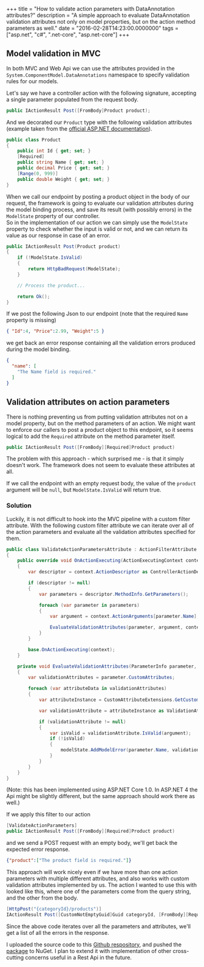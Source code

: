 +++
title = "How to validate action parameters with DataAnnotation attributes?"
description = "A simple approach to evaluate DataAnnotation validation attributes not only on model properties, but on the action method parameters as well."
date = "2016-02-28T14:23:00.0000000"
tags = ["asp.net", "c#", ".net-core", "asp.net-core"]
+++

## Model validation in MVC

In both MVC and Web Api we can use the attributes provided in the `System.ComponentModel.DataAnnotations` namespace to specify validation rules for our models.

Let's say we have a controller action with the following signature, accepting a single parameter populated from the request body.

```csharp
public IActionResult Post([FromBody]Product product);
```

And we decorated our `Product` type with the following validation attributes (example taken from the [official ASP.NET documentation](http://www.asp.net/web-api/overview/formats-and-model-binding/model-validation-in-aspnet-web-api)).

```csharp
public class Product
{
    public int Id { get; set; }
    [Required]
    public string Name { get; set; }
    public decimal Price { get; set; }
    [Range(0, 999)]
    public double Weight { get; set; }
}
```

When we call our endpoint by posting a product object in the body of our request, the framework is going to evaluate our validation attributes during the model binding process, and save its result (with possibly errors) in the `ModelState` property of our controller.  
So in the implementation of our action we can simply use the `ModelState` property to check whether the input is valid or not, and we can return its value as our response in case of an error.

```csharp
public IActionResult Post(Product product)
{
    if (!ModelState.IsValid)
    {
        return HttpBadRequest(ModelState);
    }

    // Process the product...

    return Ok();
}
```

If we post the following Json to our endpoint (note that the required `Name` property is missing)

```json
{ "Id":4, "Price":2.99, "Weight":5 }
```

we get back an error response containing all the validation errors produced during the model binding.

```json
{
  "name": [
    "The Name field is required."
  ]
}
```

## Validation attributes on action parameters

There is nothing preventing us from putting validation attributes not on a model property, but on the method parameters of an action. We might want to enforce our callers to post a product object to this endpoint, so it seems logical to add the `Required` attribute on the method parameter itself.

```csharp
public IActionResult Post([FromBody][Required]Product product)
```

The problem with this approach - which surprised me - is that it simply doesn't work. The framework does not seem to evaluate these attributes at all.

If we call the endpoint with an empty request body, the value of the `product` argument will be `null`, but `ModelState.IsValid` will return true.

### Solution

Luckily, it is not difficult to hook into the MVC pipeline with a custom filter attribute. With the following custom filter attribute we can iterate over all of the action parameters and evaluate all the validation attributes specified for them.

```csharp
public class ValidateActionParametersAttribute : ActionFilterAttribute
{
    public override void OnActionExecuting(ActionExecutingContext context)
    {
        var descriptor = context.ActionDescriptor as ControllerActionDescriptor;

        if (descriptor != null)
        {
            var parameters = descriptor.MethodInfo.GetParameters();

            foreach (var parameter in parameters)
            {
                var argument = context.ActionArguments[parameter.Name];

                EvaluateValidationAttributes(parameter, argument, context.ModelState);
            }
        }

        base.OnActionExecuting(context);
    }

    private void EvaluateValidationAttributes(ParameterInfo parameter, object argument, ModelStateDictionary modelState)
    {
        var validationAttributes = parameter.CustomAttributes;

        foreach (var attributeData in validationAttributes)
        {
            var attributeInstance = CustomAttributeExtensions.GetCustomAttribute(parameter, attributeData.AttributeType);

            var validationAttribute = attributeInstance as ValidationAttribute;

            if (validationAttribute != null)
            {
                var isValid = validationAttribute.IsValid(argument);
                if (!isValid)
                {
                    modelState.AddModelError(parameter.Name, validationAttribute.FormatErrorMessage(parameter.Name));
                }
            }
        }
    }
}
```

(Note: this has been implemented using ASP.NET Core 1.0. In ASP.NET 4 the Api might be slightly different, but the same approach should work there as well.)

If we apply this filter to our action

```csharp
[ValidateActionParameters]
public IActionResult Post([FromBody][Required]Product product)
```

and we send a POST request with an empty body, we'll get back the expected error response.

```json
{"product":["The product field is required."]}
```

This approach will work nicely even if we have more than one action parameters with multiple different attributes, and also works with custom validation attributes implemented by us. The action I wanted to use this with looked like this, where one of the parameters come from the query string, and the other from the body.

```csharp
[HttpPost("{categoryId}/products")]
IActionResult Post([CustomNotEmptyGuid]Guid categoryId, [FromBody][Required]Product product)
```

Since the above code iterates over all the parameters and attributes, we'll get a list of all the errors in the response.

I uploaded the source code to this [Github respository](https://github.com/markvincze/rest-api-helpers/tree/master), and pushed the [package](https://www.nuget.org/packages/RestApiHelpers/) to NuGet. I plan to extend it with implementation of other cross-cutting concerns useful in a Rest Api in the future.
